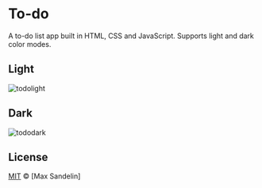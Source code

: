 # To-do
A to-do list app built in HTML, CSS and JavaScript.
Supports light and dark color modes.

## Light
![todolight](https://user-images.githubusercontent.com/13529116/49836496-12450100-fd60-11e8-8f91-4e738f13dbb4.PNG)

## Dark
![tododark](https://user-images.githubusercontent.com/13529116/49836471-03f6e500-fd60-11e8-91fa-7a12d45be183.PNG)

## License
[MIT](LICENSE.md) © [Max Sandelin]
